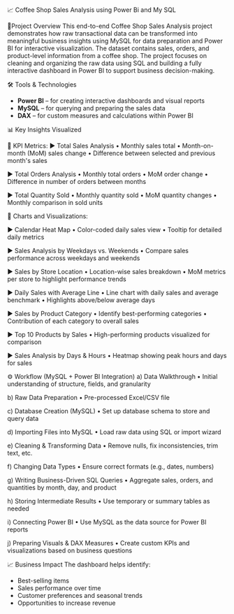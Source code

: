 📈 Coffee Shop Sales Analysis using Power Bi and My SQL

📌Project Overview
This end-to-end Coffee Shop Sales Analysis project demonstrates how raw transactional data can be transformed into meaningful business insights using MySQL for data preparation and Power BI for interactive visualization. The dataset contains sales, orders, and product-level information from a coffee shop. The project focuses on cleaning and organizing the raw data using SQL and building a fully interactive dashboard in Power BI to support business decision-making.

🛠 Tools & Technologies
- **Power BI** – for creating interactive dashboards and visual reports
- **MySQL** – for querying and preparing the sales data
- **DAX** – for custom measures and calculations within Power BI

📊 Key Insights Visualized

🔹 KPI Metrics:
▶ Total Sales Analysis
   • Monthly sales total
   • Month-on-month (MoM) sales change
   • Difference between selected and previous month's sales

▶ Total Orders Analysis
   • Monthly total orders
   • MoM order change
   • Difference in number of orders between months

▶ Total Quantity Sold
  • Monthly quantity sold
  • MoM quantity changes
  • Monthly comparison in sold units
 
🔹 Charts and Visualizations:

▶ Calendar Heat Map
  • Color-coded daily sales view
  • Tooltip for detailed daily metrics

▶ Sales Analysis by Weekdays vs. Weekends
   • Compare sales performance across weekdays and weekends

▶ Sales by Store Location
   • Location-wise sales breakdown
   • MoM metrics per store to highlight performance trends

▶ Daily Sales with Average Line
  • Line chart with daily sales and average benchmark
  • Highlights above/below average days

▶ Sales by Product Category
   • Identify best-performing categories
   • Contribution of each category to overall sales

▶ Top 10 Products by Sales
  • High-performing products visualized for comparison

▶ Sales Analysis by Days & Hours
  • Heatmap showing peak hours and days for sales

⚙️ Workflow (MySQL + Power BI Integration)
a) Data Walkthrough
   • Initial understanding of structure, fields, and granularity

b) Raw Data Preparation
   • Pre-processed Excel/CSV file

c) Database Creation (MySQL)
   • Set up database schema to store and query data

d) Importing Files into MySQL
   • Load raw data using SQL or import wizard

e) Cleaning & Transforming Data
   • Remove nulls, fix inconsistencies, trim text, etc.

f) Changing Data Types
   • Ensure correct formats (e.g., dates, numbers)

g) Writing Business-Driven SQL Queries
   • Aggregate sales, orders, and quantities by month, day, and product

h) Storing Intermediate Results
   • Use temporary or summary tables as needed

i) Connecting Power BI
   • Use MySQL as the data source for Power BI reports

j) Preparing Visuals & DAX Measures
   • Create custom KPIs and visualizations based on business questions

📈 Business Impact
The dashboard helps identify:
- Best-selling items
- Sales performance over time
- Customer preferences and seasonal trends
- Opportunities to increase revenue
